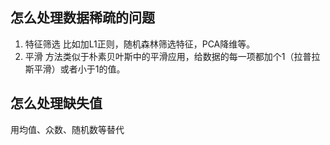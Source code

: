 ## 怎么处理数据稀疏的问题
1. 特征筛选
比如加L1正则，随机森林筛选特征，PCA降维等。
2. 平滑
方法类似于朴素贝叶斯中的平滑应用，给数据的每一项都加个1（拉普拉斯平滑）或者小于1的值。

## 怎么处理缺失值
用均值、众数、随机数等替代